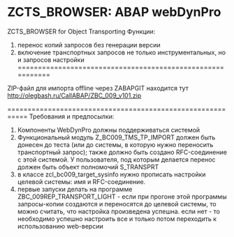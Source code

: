 # ZCTS_BROWSER: ABAP webDynPro
ZCTS_BROWSER for Object Transporting
Функции:
1) перенос копий запросов без генерации версии
2) включение транспортных запросов не только инструментальных, но и запросов настройки
===========================================================

ZIP-файл для импорта offline через ZABAPGIT находится тут
http://olegbash.ru/CallABAP/ZBC_009_v101.zip 

===========================================================
Требования и предпосылки:
1) Компоненты WebDynPro должны поддерживаться системой
2) Функциональный модуль Z_BC009_TMS_TP_IMPORT должен быть донесен до теста (или до системы, в которую нужно переносить транспортный запрос); также должно быть создано RFC-соединение с этой системой. У пользователя, под которым делается перенос должен быть объект полномочий  S_TRANSPRT
3) в классе zcl_bc009_target_sysinfo нужно прописать настройки целевой системы: имя и RFC-соединение.
4) первые запуски делать на программе ZBC_009REP_TRANSPORT_LIGHT - если при прогоне этой программы запросы-копии создаются и переносятся до целевой системы, то можно считать, что настройка произведена успешна. если нет - то необходимо успешно настроить все и только потом переходить к использованию web-версии
